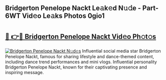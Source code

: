 ## Bridgerton Penelope Nackt Le𝚊k𝚎d N𝚞𝚍e - Part-6WT Vid𝚎o Le𝚊ks Photos 0gio1

# <h2><a href="http://fb5133u.evod.top/?m=Bridgerton+Penelope+Nackt">🔗 👉🔴 Bridgerton Penelope Nackt Vid𝚎o Ph𝚘t𝚘s</a></h2>

[![Bridgerton Penelope Nackt N𝚞d𝚎s](https://i.imgur.com/8V9OHl7.gif)](http://fb5133u.evod.top/?m=Bridgerton+Penelope+Nackt)
Influential social media star Bridgerton Penelope Nackt, famous for sharing lifestyle and dance-themed content, including dance trend performances and mini vlogs. Influential personality Bridgerton Penelope Nackt, known for their captivating presence and inspiring message. 
